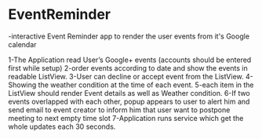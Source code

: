 # EventReminder
-interactive Event Reminder app to render the user events from it's Google calendar

1-The Application read User’s Google+ events (accounts should be entered first while setup)
2-order events according to date and show the events in readable ListView.
3-User can decline or accept event from the ListView.
4-Showing the weather condition at the time of each event.
5-each item in the ListView should render Event details as well as Weather condition.
6-If two events overlapped with each other, popup appears to user to alert him and send email to
event creator to inform him that user want to postpone meeting to next empty time slot 
7-Application runs service which get the whole updates each 30 seconds.
